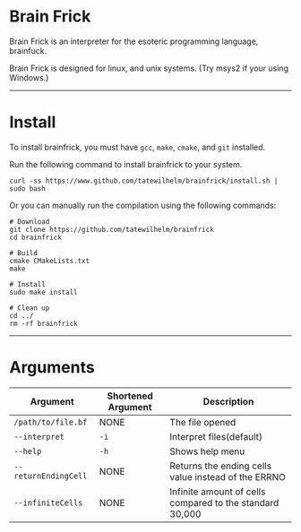 # Brain Frick

Brain Frick is an interpreter for the esoteric programming language, brainfuck.

Brain Frick is designed for linux, and unix systems. (Try msys2 if your using Windows.)

---

# Install

To install brainfrick, you must have `gcc`, `make`, `cmake`, and `git` installed.

Run the following command to install brainfrick to your system.

```
curl -ss https://www.github.com/tatewilhelm/brainfrick/install.sh | sudo bash
```

Or you can manually run the compilation using the following commands:

```
# Download
git clone https://github.com/tatewilhelm/brainfrick
cd brainfrick

# Build
cmake CMakeLists.txt
make

# Install
sudo make install

# Clean up
cd ../
rm -rf brainfrick
```
---

# Arguments

| Argument                    | Shortened Argument    | Description                                              |
| --------------------------- | --------------------- | -------------------------------------------------------- |
| `/path/to/file.bf`          | NONE                  | The file opened                                          |
| `--interpret`               | `-i`                  | Interpret files(default)                                 |      
| `--help`                    | `-h`                  | Shows help menu                                          |
| `--returnEndingCell`        | NONE                  | Returns the ending cells value instead of the ERRNO      |
| `--infiniteCells`           | NONE                  | Infinite amount of cells compared to the standard 30,000 |
